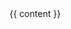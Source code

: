 <!DOCTYPE HTML>
<html lang="zh-CN">
    <head>
        <meta charset="UTF-8"/>
        <title>{{ page.title }} - Minecraft 模组教程 - CoolCLK</title>
    </head>
    <body>
        {{ content }}
    </body>
</html>